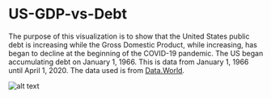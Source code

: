 # US-GDP-vs-Debt

The purpose of this visualization is to show that the United States public debt is increasing while the Gross Domestic Product, while increasing, has began to decline at the beginning of the COVID-19 pandemic. The US began accumulating debt on January 1, 1966. This is data from January 1, 1966 until April 1, 2020. The data used is from [Data.World](https://data.world/makeovermonday/2020w47-why-americas-debt-doesnt-stop-growing).

![alt text](https://i.imgur.com/e2MNPDm.png)
